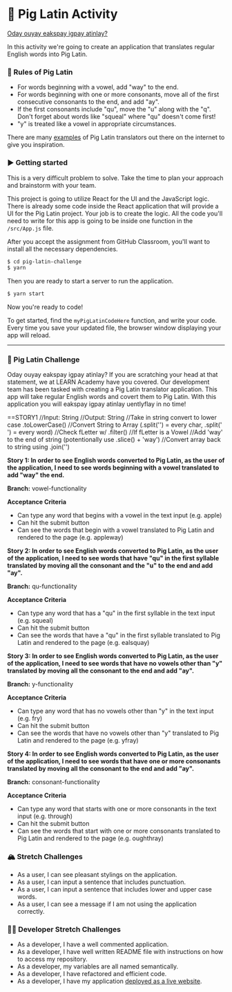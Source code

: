 # 🐷 Pig Latin Activity

[Oday ouyay eakspay igpay atinlay?](http://www.wikihow.com/Speak-Pig-Latin)

In this activity we're going to create an application that translates regular English words into Pig Latin.

### 💬 Rules of Pig Latin

- For words beginning with a vowel, add "way" to the end.
- For words beginning with one or more consonants, move all of the first consecutive consonants to the end, and add "ay".
- If the first consonants include "qu", move the "u" along with the "q". Don't forget about words like "squeal" where "qu" doesn't come first!
- "y" is treated like a vowel in appropriate circumstances.

There are many [examples](http://funtranslations.com/pig-latin) of Pig Latin translators out there on the internet to give you inspiration.

### ▶️ Getting started

This is a very difficult problem to solve. Take the time to plan your approach and brainstorm with your team.

This project is going to utilize React for the UI and the JavaScript logic. There is already some code inside the React application that will provide a UI for the Pig Latin project. Your job is to create the logic. All the code you'll need to write for this app is going to be inside one function in the `/src/App.js` file.

After you accept the assignment from GitHub Classroom, you'll want to install all the necessary dependencies.

```bash
$ cd pig-latin-challenge
$ yarn
```

Then you are ready to start a server to run the application.

```bash
$ yarn start
```

Now you're ready to code!

To get started, find the `myPigLatinCodeHere` function, and write your code. Every time you save your updated file, the browser window displaying your app will reload.

---

### 🐽 Pig Latin Challenge

Oday ouyay eakspay igpay atinlay? If you are scratching your head at that statement, we at LEARN Academy have you covered. Our development team has been tasked with creating a Pig Latin translator application. This app will take regular English words and covert them to Pig Latin. With this application you will eakspay igpay atinlay uentlyflay in no time!


==STORY1
    //Input: String
    //Output: String
    //Take in string convert to lower case .toLowerCase()
    //Convert String to Array 
        (.split('') = every char, .split(' ') = every word)
    //Check fLetter w/ .filter() 
        //If fLetter is a Vowel
            //Add 'way' to the end of string 
            (potentionally use .slice() + 'way')
        //Convert array back to string using .join('')

**Story 1: In order to see English words converted to Pig Latin, as the user of the application, I need to see words beginning with a vowel translated to add "way" the end.**

**Branch:** vowel-functionality

**Acceptance Criteria**

- Can type any word that begins with a vowel in the text input (e.g. apple)
- Can hit the submit button
- Can see the words that begin with a vowel translated to Pig Latin and rendered to the page (e.g. appleway)

**Story 2: In order to see English words converted to Pig Latin, as the user of the application, I need to see words that have "qu" in the first syllable translated by moving all the consonant and the "u" to the end and add "ay".**

**Branch:** qu-functionality

**Acceptance Criteria**

- Can type any word that has a "qu" in the first syllable in the text input (e.g. squeal)
- Can hit the submit button
- Can see the words that have a "qu" in the first syllable translated to Pig Latin and rendered to the page (e.g. ealsquay)

**Story 3: In order to see English words converted to Pig Latin, as the user of the application, I need to see words that have no vowels other than "y" translated by moving all the consonant to the end and add "ay".**

**Branch:** y-functionality

**Acceptance Criteria**

- Can type any word that has no vowels other than "y" in the text input (e.g. fry)
- Can hit the submit button
- Can see the words that have no vowels other than "y" translated to Pig Latin and rendered to the page (e.g. yfray)

**Story 4: In order to see English words converted to Pig Latin, as the user of the application, I need to see words that have one or more consonants translated by moving all the consonant to the end and add "ay".**

**Branch:** consonant-functionality

**Acceptance Criteria**

- Can type any word that starts with one or more consonants in the text input (e.g. through)
- Can hit the submit button
- Can see the words that start with one or more consonants translated to Pig Latin and rendered to the page (e.g. oughthray)

### 🏔 Stretch Challenges

- As a user, I can see pleasant stylings on the application.
- As a user, I can input a sentence that includes punctuation.
- As a user, I can input a sentence that includes lower and upper case words.
- As a user, I can see a message if I am not using the application correctly.

### 👩‍💻 Developer Stretch Challenges

- As a developer, I have a well commented application.
- As a developer, I have well written README file with instructions on how to access my repository.
- As a developer, my variables are all named semantically.
- As a developer, I have refactored and efficient code.
- As a developer, I have my application [deployed as a live website](https://render.com/docs/deploy-create-react-app).
